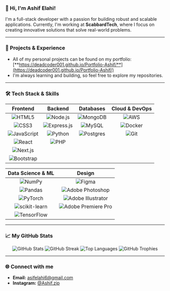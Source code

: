### 👋 Hi, I'm Ashif Elahi!

I'm a full-stack developer with a passion for building robust and scalable applications. Currently, I'm working at **ScabbardTech**, where I focus on creating innovative solutions that solve real-world problems.

---

### 🚀 Projects & Experience
* All of my personal projects can be found on my portfolio: [**https://deadcoder001.github.io/Portfolio-Ashif/**](https://deadcoder001.github.io/Portfolio-Ashif/)
* I'm always learning and building, so feel free to explore my repositories.

---

### 🛠️ Tech Stack & Skills

| Frontend | Backend | Databases | Cloud & DevOps |
|:---:|:---:|:---:|:---:|
| ![HTML5](https://img.shields.io/badge/html5-%23E34F26.svg?style=for-the-badge&logo=html5&logoColor=white) | ![Node.js](https://img.shields.io/badge/Node.js-339933?style=for-the-badge&logo=nodedotjs&logoColor=white) | ![MongoDB](https://img.shields.io/badge/MongoDB-%234ea94b.svg?style=for-the-badge&logo=mongodb&logoColor=white) | ![AWS](https://img.shields.io/badge/AWS-%23FF9900.svg?style=for-the-badge&logo=amazon-aws&logoColor=white) |
| ![CSS3](https://img.shields.io/badge/css3-%231572B6.svg?style=for-the-badge&logo=css3&logoColor=white) | ![Express.js](https://img.shields.io/badge/Express.js-000000?style=for-the-badge&logo=express&logoColor=white) | ![MySQL](https://img.shields.io/badge/mysql-4479A1.svg?style=for-the-badge&logo=mysql&logoColor=white) | ![Docker](https://img.shields.io/badge/Docker-2496ED?style=for-the-badge&logo=docker&logoColor=white) |
| ![JavaScript](https://img.shields.io/badge/javascript-%23323330.svg?style=for-the-badge&logo=javascript&logoColor=%23F7DF1E) | ![Python](https://img.shields.io/badge/Python-3776AB?style=for-the-badge&logo=python&logoColor=white) | ![Postgres](https://img.shields.io/badge/postgres-%23316192.svg?style=for-the-badge&logo=postgresql&logoColor=white) | ![Git](https://img.shields.io/badge/Git-F05032?style=for-the-badge&logo=git&logoColor=white) |
| ![React](https://img.shields.io/badge/react-%2320232a.svg?style=for-the-badge&logo=react&logoColor=%2361DAFB) | ![PHP](https://img.shields.io/badge/php-%23777BB4.svg?style=for-the-badge&logo=php&logoColor=white) | | |
| ![Next.js](https://img.shields.io/badge/Next-black?style=for-the-badge&logo=next.js&logoColor=white) | | | |
| ![Bootstrap](https://img.shields.io/badge/bootstrap-%238511FA.svg?style=for-the-badge&logo=bootstrap&logoColor=white) | | | |

| Data Science & ML | Design |
|:---:|:---:|
| ![NumPy](https://img.shields.io/badge/numpy-%23013243.svg?style=for-the-badge&logo=numpy&logoColor=white) | ![Figma](https://img.shields.io/badge/Figma-F24E1E?style=for-the-badge&logo=figma&logoColor=white) |
| ![Pandas](https://img.shields.io/badge/pandas-%23150458.svg?style=for-the-badge&logo=pandas&logoColor=white) | ![Adobe Photoshop](https://img.shields.io/badge/adobe%20photoshop-%2331A8FF.svg?style=for-the-badge&logo=adobe%20photoshop&logoColor=white) |
| ![PyTorch](https://img.shields.io/badge/PyTorch-%23EE4C2C.svg?style=for-the-badge&logo=PyTorch&logoColor=white) | ![Adobe Illustrator](https://img.shields.io/badge/adobe%20illustrator-%23FF9A00.svg?style=for-the-badge&logo=adobe%20illustrator&logoColor=white) |
| ![scikit-learn](https://img.shields.io/badge/scikit--learn-%23F7931E.svg?style=for-the-badge&logo=scikit-learn&logoColor=white) | ![Adobe Premiere Pro](https://img.shields.io/badge/Adobe%20Premiere%20Pro-9999FF.svg?style=for-the-badge&logo=Adobe%20Premiere%20Pro&logoColor=white) |
| ![TensorFlow](https://img.shields.io/badge/TensorFlow-%23FF6F00.svg?style=for-the-badge&logo=TensorFlow&logoColor=white) | |

---

### 📈 My GitHub Stats
<div align="center">
  <img src="https://github-readme-stats.vercel.app/api?username=Deadcoder001&theme=radical&hide_border=false&include_all_commits=true&count_private=true" alt="GitHub Stats" />
  <img src="https://nirzak-streak-stats.vercel.app/?user=Deadcoder001&theme=radical&hide_border=false" alt="GitHub Streak" />
  <img src="https://github-readme-stats.vercel.app/api/top-langs/?username=Deadcoder001&theme=radical&hide_border=false&include_all_commits=false&count_private=false&layout=compact" alt="Top Languages" />
  <img src="https://github-profile-trophy.vercel.app/?username=Deadcoder001&theme=radical&no-frame=false&no-bg=false&margin-w=4" alt="GitHub Trophies" />
</div>

---

### 🌐 Connect with me
* **Email:** asifelahi6@gmail.com
* **Instagram:** [@Ashif.zip](https://instagram.com/Ashif.zip)
